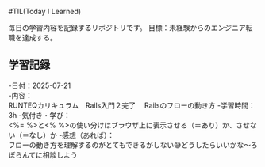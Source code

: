 #TIL(Today I Learned)

毎日の学習内容を記録するリポジトリです。
目標：未経験からのエンジニア転職を達成する。

## 学習記録
-日付：2025-07-21  
-内容：  
RUNTEQカリキュラム　Rails入門２完了
　Railsのフローの動き方
-学習時間：  3h
-気付き・学び：  
<%= %>と<% %>の使い分けはブラウザ上に表示させる（＝あり）か、させない（＝なし）か
-感想（あれば）：  
フローの動き方を理解するのがとてもできるがしない😅どうしたらいいかな〜ろぼらんてに相談しよう
